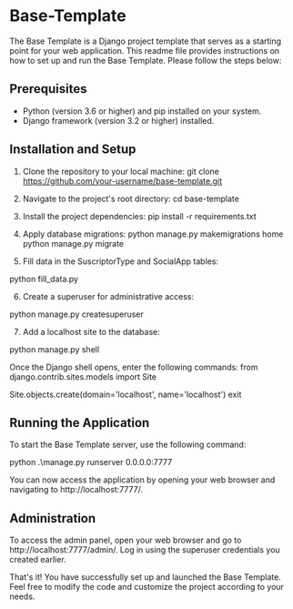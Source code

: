 # Base-Template

The Base Template is a Django project template that serves as a starting point for your web application. This readme file provides instructions on how to set up and run the Base Template. Please follow the steps below:

## Prerequisites
- Python (version 3.6 or higher) and pip installed on your system.
- Django framework (version 3.2 or higher) installed.

## Installation and Setup

1. Clone the repository to your local machine:
git clone https://github.com/your-username/base-template.git


2. Navigate to the project's root directory:
cd base-template

3. Install the project dependencies:
pip install -r requirements.txt

4. Apply database migrations:
python manage.py makemigrations home
python manage.py migrate

5. Fill data in the SuscriptorType and SocialApp tables:

python fill_data.py

6. Create a superuser for administrative access:

python manage.py createsuperuser


7. Add a localhost site to the database:

python manage.py shell

Once the Django shell opens, enter the following commands:
from django.contrib.sites.models import Site

Site.objects.create(domain='localhost', name='localhost')
exit

## Running the Application

To start the Base Template server, use the following command:

python .\manage.py runserver 0.0.0.0:7777

You can now access the application by opening your web browser and navigating to http://localhost:7777/.

## Administration

To access the admin panel, open your web browser and go to http://localhost:7777/admin/. Log in using the superuser credentials you created earlier.

That's it! You have successfully set up and launched the Base Template. Feel free to modify the code and customize the project according to your needs.
